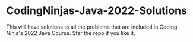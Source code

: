 # CodingNinjas-Java-2022-Solutions
This will have solutions to all the problems that are included in Coding Ninja's 2022 Java Course. Star the repo if you like it. 
